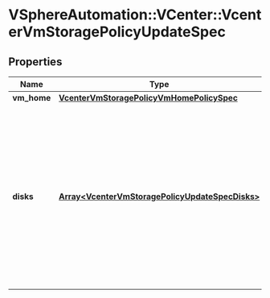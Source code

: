 # VSphereAutomation::VCenter::VcenterVmStoragePolicyUpdateSpec

## Properties
Name | Type | Description | Notes
------------ | ------------- | ------------- | -------------
**vm_home** | [**VcenterVmStoragePolicyVmHomePolicySpec**](VcenterVmStoragePolicyVmHomePolicySpec.md) |  | [optional] 
**disks** | [**Array&lt;VcenterVmStoragePolicyUpdateSpecDisks&gt;**](VcenterVmStoragePolicyUpdateSpecDisks.md) | Storage policy or policies to be used when reconfiguring virtual machine diks. if unset the current storage policy is retained. When clients pass a value of this structure as a parameter, the key in the field map must be an identifier for the resource type: vcenter.vm.hardware.Disk. When operations return a value of this structure as a result, the key in the field map will be an identifier for the resource type: vcenter.vm.hardware.Disk. | [optional] 


